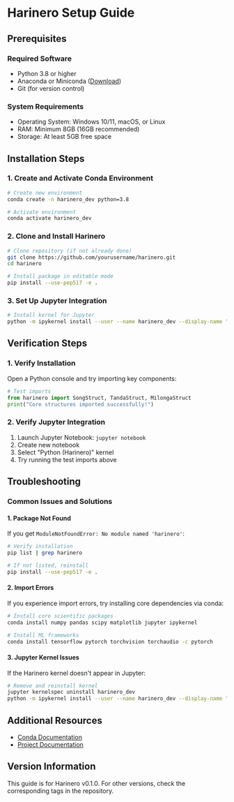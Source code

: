 # Harinero Setup Guide

## Prerequisites

### Required Software
- Python 3.8 or higher
- Anaconda or Miniconda ([Download](https://docs.conda.io/en/latest/miniconda.html))
- Git (for version control)

### System Requirements
- Operating System: Windows 10/11, macOS, or Linux
- RAM: Minimum 8GB (16GB recommended)
- Storage: At least 5GB free space

## Installation Steps

### 1. Create and Activate Conda Environment

```bash
# Create new environment
conda create -n harinero_dev python=3.8

# Activate environment
conda activate harinero_dev
```

### 2. Clone and Install Harinero

```bash
# Clone repository (if not already done)
git clone https://github.com/yourusername/harinero.git
cd harinero

# Install package in editable mode
pip install --use-pep517 -e .
```

### 3. Set Up Jupyter Integration

```bash
# Install kernel for Jupyter
python -m ipykernel install --user --name harinero_dev --display-name "Python (Harinero)"
```

## Verification Steps

### 1. Verify Installation
Open a Python console and try importing key components:

```python
# Test imports
from harinero import SongStruct, TandaStruct, MilongaStruct
print("Core structures imported successfully!")
```

### 2. Verify Jupyter Integration
1. Launch Jupyter Notebook: `jupyter notebook`
2. Create new notebook
3. Select "Python (Harinero)" kernel
4. Try running the test imports above

## Troubleshooting

### Common Issues and Solutions

#### 1. Package Not Found
If you get `ModuleNotFoundError: No module named 'harinero'`:
```bash
# Verify installation
pip list | grep harinero

# If not listed, reinstall
pip install --use-pep517 -e .
```

#### 2. Import Errors
If you experience import errors, try installing core dependencies via conda:
```bash
# Install core scientific packages
conda install numpy pandas scipy matplotlib jupyter ipykernel

# Install ML frameworks
conda install tensorflow pytorch torchvision torchaudio -c pytorch
```

#### 3. Jupyter Kernel Issues
If the Harinero kernel doesn't appear in Jupyter:
```bash
# Remove and reinstall kernel
jupyter kernelspec uninstall harinero_dev
python -m ipykernel install --user --name harinero_dev --display-name "Python (Harinero)"
```

## Additional Resources

- [Conda Documentation](https://docs.conda.io/)
- [Project Documentation](./docs/)

## Version Information

This guide is for Harinero v0.1.0. For other versions, check the corresponding tags in the repository.
